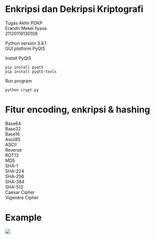 # Enkripsi dan Dekripsi Kriptografi
Tugas Akhir PDKP <br>
Erandri Mekel Ilyasa <br>
21120119130108 <br>

Python version 3.8.1 <br>
GUI platform PyQt5 <br>

Install PyQt5
```
pip install pyqt5
pip install pyqt5-tools
```
Run program
```
python crypt.py
```

# Fitur encoding, enkripsi & hashing
Base64 <br>
Base32 <br>
Base16 <br>
Ascii85 <br>
ASCII <br>
Reverse <br>
ROT13 <br>
MD5 <br>
SHA-1 <br>
SHA-224 <br>
SHA-256 <br>
SHA-384 <br>
SHA-512 <br>
Caesar Cipher <br>
Vigenère Cipher <br>

# Example
![](Images/1.png)
